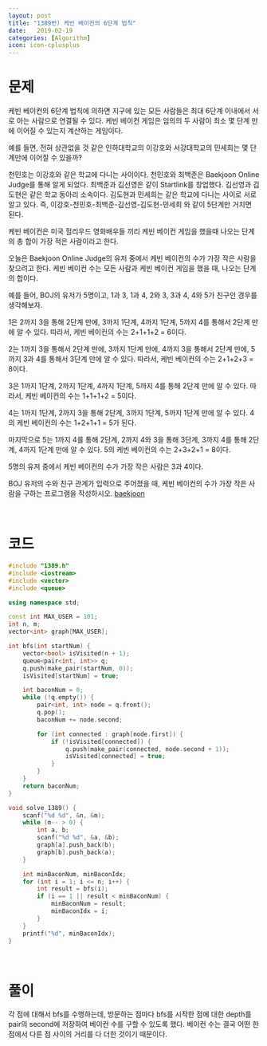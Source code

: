 ```yaml
---
layout: post
title: "1389번) 케빈 베이컨의 6단계 법칙"
date:   2019-02-19
categories: [Algorithm]
icon: icon-cplusplus
---
```


# 문제
케빈 베이컨의 6단계 법칙에 의하면 지구에 있는 모든 사람들은 최대 6단계 이내에서 서로 아는 사람으로 연결될 수 있다. 케빈 베이컨 게임은 임의의 두 사람이 최소 몇 단계 만에 이어질 수 있는지 계산하는 게임이다.

예를 들면, 전혀 상관없을 것 같은 인하대학교의 이강호와 서강대학교의 민세희는 몇 단계만에 이어질 수 있을까?

천민호는 이강호와 같은 학교에 다니는 사이이다. 천민호와 최백준은 Baekjoon Online Judge를 통해 알게 되었다. 최백준과 김선영은 같이 Startlink를 창업했다. 김선영과 김도현은 같은 학교 동아리 소속이다. 김도현과 민세희는 같은 학교에 다니는 사이로 서로 알고 있다. 즉, 이강호-천민호-최백준-김선영-김도현-민세희 와 같이 5단계만 거치면 된다.

케빈 베이컨은 미국 헐리우드 영화배우들 끼리 케빈 베이컨 게임을 했을때 나오는 단계의 총 합이 가장 적은 사람이라고 한다.

오늘은 Baekjoon Online Judge의 유저 중에서 케빈 베이컨의 수가 가장 작은 사람을 찾으려고 한다. 케빈 베이컨 수는 모든 사람과 케빈 베이컨 게임을 했을 때, 나오는 단계의 합이다.

예를 들어, BOJ의 유저가 5명이고, 1과 3, 1과 4, 2와 3, 3과 4, 4와 5가 친구인 경우를 생각해보자.

1은 2까지 3을 통해 2단계 만에, 3까지 1단계, 4까지 1단계, 5까지 4를 통해서 2단계 만에 알 수 있다. 따라서, 케빈 베이컨의 수는 2+1+1+2 = 6이다.

2는 1까지 3을 통해서 2단계 만에, 3까지 1단계 만에, 4까지 3을 통해서 2단계 만에, 5까지 3과 4를 통해서 3단계 만에 알 수 있다. 따라서, 케빈 베이컨의 수는 2+1+2+3 = 8이다.

3은 1까지 1단계, 2까지 1단계, 4까지 1단계, 5까지 4를 통해 2단계 만에 알 수 있다. 따라서, 케빈 베이컨의 수는 1+1+1+2 = 5이다.

4는 1까지 1단계, 2까지 3을 통해 2단계, 3까지 1단계, 5까지 1단계 만에 알 수 있다. 4의 케빈 베이컨의 수는 1+2+1+1 = 5가 된다.

마지막으로 5는 1까지 4를 통해 2단계, 2까지 4와 3을 통해 3단계, 3까지 4를 통해 2단계, 4까지 1단계 만에 알 수 있다. 5의 케빈 베이컨의 수는 2+3+2+1 = 8이다.

5명의 유저 중에서 케빈 베이컨의 수가 가장 작은 사람은 3과 4이다.

BOJ 유저의 수와 친구 관계가 입력으로 주어졌을 때, 케빈 베이컨의 수가 가장 작은 사람을 구하는 프로그램을 작성하시오. [baekjoon](https://www.acmicpc.net/problem/1389)

<br>

# 코드
```c++
#include "1389.h"
#include <iostream>
#include <vector>
#include <queue>

using namespace std;

const int MAX_USER = 101;
int n, m;
vector<int> graph[MAX_USER];

int bfs(int startNum) {
    vector<bool> isVisited(n + 1);
    queue<pair<int, int>> q;
    q.push(make_pair(startNum, 0));
    isVisited[startNum] = true;

    int baconNum = 0;
    while (!q.empty()) {
        pair<int, int> node = q.front();
        q.pop();
        baconNum += node.second;

        for (int connected : graph[node.first]) {
            if (!isVisited[connected]) {
                q.push(make_pair(connected, node.second + 1));
                isVisited[connected] = true;
            }
        }
    }
    return baconNum;
}

void solve_1389() {
    scanf("%d %d", &n, &m);
    while (m-- > 0) {
        int a, b;
        scanf("%d %d", &a, &b);
        graph[a].push_back(b);
        graph[b].push_back(a);
    }

    int minBaconNum, minBaconIdx;
    for (int i = 1; i <= n; i++) {
        int result = bfs(i);
        if (i == 1 || result < minBaconNum) {
            minBaconNum = result;
            minBaconIdx = i;
        }
    }
    printf("%d", minBaconIdx);
}
```

<br>

# 풀이
각 점에 대해서 bfs를 수행하는데, 방문하는 점마다 bfs를 시작한 점에 대한 depth를 pair의 second에 저장하여 베이컨 수를 구할 수 있도록 했다. 베이컨 수는 결국 어떤 한 점에서 다른 점 사이의 거리를 다 더한 것이기 때문이다.
